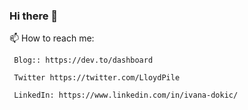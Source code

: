 ### Hi there 👋

📫 How to reach me: 

     Blog:: https://dev.to/dashboard
     
     Twitter https://twitter.com/LloydPile
     
     LinkedIn: https://www.linkedin.com/in/ivana-dokic/
     
